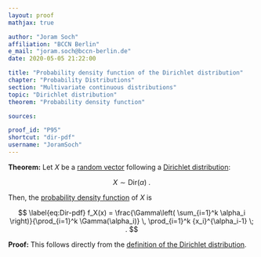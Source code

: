 ```yaml
---
layout: proof
mathjax: true

author: "Joram Soch"
affiliation: "BCCN Berlin"
e_mail: "joram.soch@bccn-berlin.de"
date: 2020-05-05 21:22:00

title: "Probability density function of the Dirichlet distribution"
chapter: "Probability Distributions"
section: "Multivariate continuous distributions"
topic: "Dirichlet distribution"
theorem: "Probability density function"

sources:

proof_id: "P95"
shortcut: "dir-pdf"
username: "JoramSoch"
---
```



**Theorem:** Let $X$ be a [random vector](/D/rvec) following a [Dirichlet distribution](/D/dir):

$$ \label{eq:Dir}
X \sim \mathrm{Dir}(\alpha) \; .
$$

Then, the [probability density function](/D/pdf) of $X$ is

$$ \label{eq:Dir-pdf}
f_X(x) = \frac{\Gamma\left( \sum_{i=1}^k \alpha_i \right)}{\prod_{i=1}^k \Gamma(\alpha_i)} \, \prod_{i=1}^k {x_i}^{\alpha_i-1} \; .
$$


**Proof:** This follows directly from the [definition of the Dirichlet distribution](/D/dir).